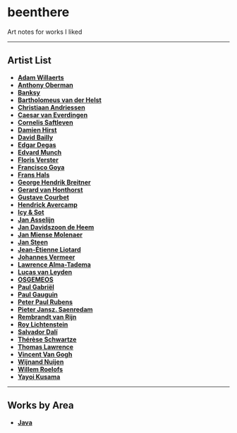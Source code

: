# beenthere

Art notes for works I liked 

----------

## Artist List

- **[Adam Willaerts](adam-willaerts/adam-willaerts.md)**
- **[Anthony Oberman](anthony-oberman/anthony-oberman.md)**
- **[Banksy](banksy/banksy.md)**
- **[Bartholomeus van der Helst](bartholomeus-van-der-helst/bartholomeus-van-der-helst.md)**
- **[Christiaan Andriessen](christiaan-andriessen/christiaan-andriessen.md)**
- **[Caesar van Everdingen](caesar-van-everdingen/caesar-van-everdingen.md)**
- **[Cornelis Saftleven](cornelis-saftleven/cornelis-saftleven.md)**
- **[Damien Hirst](damien-hirst/damien-hirst.md)**
- **[David Bailly](david-bailly/david-bailly.md)**
- **[Edgar Degas](edgar-degas/edgar-degas.md)**
- **[Edvard Munch](edvard-munch/edvard-munch.md)**
- **[Floris Verster](floris-verster/floris-verster.md)**
- **[Francisco Goya](francisco-goya/francisco-goya.md)**
- **[Frans Hals](frans-hals/frans-hals.md)**
- **[George Hendrik Breitner](george-hendrik-breitner/george-hendrik-breitner.md)**
- **[Gerard van Honthorst](gerard-van-honthorst/gerard-van-honthorst.md)**
- **[Gustave Courbet](gustave-courbet/gustave-courbet.md)**
- **[Hendrick Avercamp](hendrick-avercamp/hendrick-avercamp.md)**
- **[Icy & Sot](icy-and-sot/icy-and-sot.md)**
- **[Jan Asselijn](jan-asselijn/jan-asselijn.md)**
- **[Jan Davidszoon de Heem](jan-davidszoon-de-heem/jan-davidszoon-de-heem.md)**
- **[Jan Miense Molenaer](jan-miense-molenaer/jan-miense-molenaer.md)**
- **[Jan Steen](jan-steen/jan-steen.md)**
- **[Jean-Étienne Liotard](jean-etienne-liotard/jean-etienne-liotard.md)**
- **[Johannes Vermeer](johannes-vermeer/johannes-vermeer.md)**
- **[Lawrence Alma-Tadema](lawrence-alma-tadema/lawrence-alma-tadema.md)**
- **[Lucas van Leyden](lucas-van-leyden/lucas-van-leyden.md)**
- **[OSGEMEOS](osgemeos/osgemeos.md)**
- **[Paul Gabriël](paul-gabriel/paul-gabriel.md)**
- **[Paul Gauguin](paul-gauguin/paul-gauguin.md)**
- **[Peter Paul Rubens](peter-paul-rubens/peter-paul-rubens.md)**
- **[Pieter Jansz. Saenredam](pieter-jansz-saenredam/pieter-jansz-saenredam.md)**
- **[Rembrandt van Rijn](rembrandt-van-rijn/rembrandt-van-rijn.md)**
- **[Roy Lichtenstein](roy-lichtenstein/roy-lichtenstein.md)**
- **[Salvador Dalí](salvador-dali/salvador-dali.md)**
- **[Thérèse Schwartze](therese-schwartze/therese-schwartze.md)**
- **[Thomas Lawrence](thomas-lawrence/thomas-lawrence.md)**
- **[Vincent Van Gogh](vincent-van-gogh/vincent-van-gogh.md)**
- **[Wijnand Nuijen](wijnand-nuijen/wijnand-nuijen.md)**
- **[Willem Roelofs](willem-roelofs/willem-roelofs.md)**
- **[Yayoi Kusama](yayoi-kusama/yayoi-kusama.md)**

-----------

## Works by Area
- **[Java](java/java.md)**